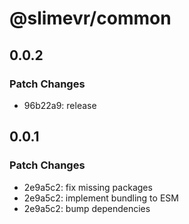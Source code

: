 # @slimevr/common

## 0.0.2

### Patch Changes

- 96b22a9: release

## 0.0.1

### Patch Changes

- 2e9a5c2: fix missing packages
- 2e9a5c2: implement bundling to ESM
- 2e9a5c2: bump dependencies
